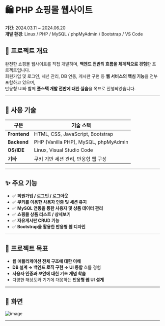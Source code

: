 
# 🛍️ PHP 쇼핑몰 웹사이트

**기간**: 2024.03.11 ~ 2024.06.20  
**개발 환경**: Linux / PHP / MySQL / phpMyAdmin / Bootstrap / VS Code

## 📌 프로젝트 개요

완전한 쇼핑몰 웹사이트를 직접 개발하며, **백엔드 전반의 흐름을 체계적으로 경험**한 프로젝트입니다.  
회원가입 및 로그인, 세션 관리, DB 연동, 게시판 구현 등 **웹 서비스의 핵심 기능**을 전부 포함하고 있으며,  
반응형 UI와 함께 **풀스택 개발 전반에 대한 실습**을 목표로 진행되었습니다.

---

## 🔧 사용 기술

| 구분 | 기술 스택 |
|------|------------|
| **Frontend** | HTML, CSS, JavaScript, Bootstrap |
| **Backend** | PHP (Vanilla PHP), MySQL, phpMyAdmin |
| **OS/IDE** | Linux, Visual Studio Code |
| **기타** | 쿠키 기반 세션 관리, 반응형 웹 구성

---

## ✨ 주요 기능

- ✅ **회원가입 / 로그인 / 로그아웃**
- ✅ **쿠키를 이용한 사용자 인증 및 세션 유지**
- ✅ **MySQL 연동을 통한 사용자 및 상품 데이터 관리**
- ✅ **쇼핑몰 상품 리스트 / 상세보기**
- ✅ **자유게시판 CRUD 기능**
- ✅ **Bootstrap을 활용한 반응형 웹 디자인**

---

## 🎯 프로젝트 목표

- **웹 애플리케이션 전체 구조에 대한 이해**
- **DB 설계 → 백엔드 로직 구현 → UI 통합** 흐름 경험
- **사용자 인증과 보안에 대한 기초 개념 학습**
- 다양한 해상도와 기기에 대응하는 **반응형 웹 UI 설계**

---

## 📸 화면 


![image](https://github.com/user-attachments/assets/b6457406-e349-42ae-a0e5-b1a039184b49)

---




